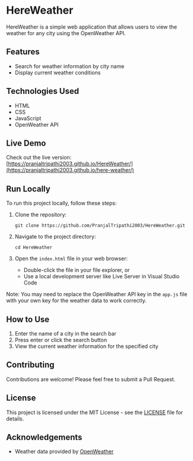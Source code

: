 # HereWeather

HereWeather is a simple web application that allows users to view the weather for any city using the OpenWeather API.

## Features

- Search for weather information by city name
- Display current weather conditions

## Technologies Used

- HTML
- CSS
- JavaScript
- OpenWeather API

## Live Demo

Check out the live version: [https://pranjaltripathi2003.github.io/HereWeather/](https://pranjaltripathi2003.github.io/here-weather/)

## Run Locally

To run this project locally, follow these steps:

1. Clone the repository:
   ```
   git clone https://github.com/PranjalTripathi2003/HereWeather.git
   ```

2. Navigate to the project directory:
   ```
   cd HereWeather
   ```

3. Open the `index.html` file in your web browser:
   - Double-click the file in your file explorer, or
   - Use a local development server like Live Server in Visual Studio Code

Note: You may need to replace the OpenWeather API key in the `app.js` file with your own key for the weather data to work correctly.

## How to Use

1. Enter the name of a city in the search bar
2. Press enter or click the search button
3. View the current weather information for the specified city

## Contributing

Contributions are welcome! Please feel free to submit a Pull Request.

## License

This project is licensed under the MIT License - see the [LICENSE](LICENSE) file for details.

## Acknowledgements

- Weather data provided by [OpenWeather](https://openweathermap.org/)

